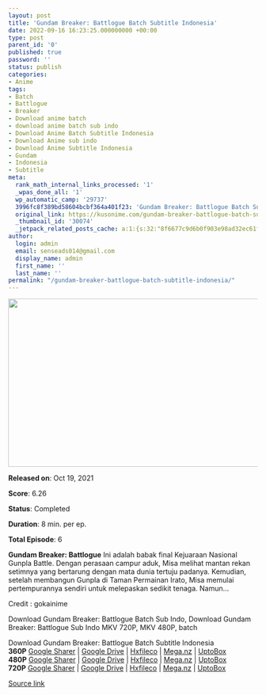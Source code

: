 ```yaml
---
layout: post
title: 'Gundam Breaker: Battlogue Batch Subtitle Indonesia'
date: 2022-09-16 16:23:25.000000000 +00:00
type: post
parent_id: '0'
published: true
password: ''
status: publish
categories:
- Anime
tags:
- Batch
- Battlogue
- Breaker
- Download anime batch
- download anime batch sub indo
- Download Anime Batch Subtitle Indonesia
- Download Anime sub indo
- Download Anime Subtitle Indonesia
- Gundam
- Indonesia
- Subtitle
meta:
  rank_math_internal_links_processed: '1'
  _wpas_done_all: '1'
  wp_automatic_camp: '29737'
  3996fc8f389bd58604bcbf364a401f23: 'Gundam Breaker: Battlogue Batch Subtitle Indonesia'
  original_link: https://kusonime.com/gundam-breaker-battlogue-batch-subtitle-indonesia/
  _thumbnail_id: '30074'
  _jetpack_related_posts_cache: a:1:{s:32:"8f6677c9d6b0f903e98ad32ec61f8deb";a:2:{s:7:"expires";i:1663388694;s:7:"payload";a:3:{i:0;a:1:{s:2:"id";i:30055;}i:1;a:1:{s:2:"id";i:29879;}i:2;a:1:{s:2:"id";i:29977;}}}}
author:
  login: admin
  email: senseads014@gmail.com
  display_name: admin
  first_name: ''
  last_name: ''
permalink: "/gundam-breaker-battlogue-batch-subtitle-indonesia/"
---
```

<p><img width="613" height="340" src="{{ site.baseurl }}/assets/2022/09/Gundam-Breaker-Battlogue-613x340.jpg" class="attachment-thumb-large size-thumb-large wp-post-image" alt="" loading="lazy" title="Gundam Breaker: Battlogue Batch Subtitle Indonesia" srcset="https://kusonime.com/wp-content/uploads/2021/11/Gundam-Breaker-Battlogue-613x340.jpg 613w, https://kusonime.com/wp-content/uploads/2021/11/Gundam-Breaker-Battlogue-300x166.jpg 300w, https://kusonime.com/wp-content/uploads/2021/11/Gundam-Breaker-Battlogue-1024x568.jpg 1024w, https://kusonime.com/wp-content/uploads/2021/11/Gundam-Breaker-Battlogue-768x426.jpg 768w, https://kusonime.com/wp-content/uploads/2021/11/Gundam-Breaker-Battlogue-520x289.jpg 520w, https://kusonime.com/wp-content/uploads/2021/11/Gundam-Breaker-Battlogue.jpg 1447w" sizes="(max-width: 613px) 100vw, 613px" />
<p><b>Released on</b>: Oct 19, 2021</p>
<p>
<p><b>Score</b>: 6.26</p>
<p>
<p><b>Status</b>: Completed</p>
<p>
<p><b>Duration</b>: 8 min. per ep.</p>
<p>
<p><b>Total Episode</b>: 6</p>
<p>
<p><strong>Gundam Breaker: Battlogue</strong> Ini adalah babak final Kejuaraan Nasional Gunpla Battle. Dengan perasaan campur aduk, Misa melihat mantan rekan setimnya yang bertarung dengan mata dunia tertuju padanya. Kemudian, setelah membangun Gunpla di Taman Permainan Irato, Misa memulai pertempurannya sendiri untuk melepaskan sedikit tenaga. Namun…</p>
<p>
<p>Credit : gokainime</p>
<p>
<p>Download Gundam Breaker: Battlogue Batch Sub Indo, Download Gundam Breaker: Battlogue Sub Indo MKV 720P, MKV 480P, batch</p>
<p>
<div class="smokeddl">
<div class="smokettl">Download Gundam Breaker: Battlogue Batch Subtitle Indonesia</div>
<div class="smokeurl"><strong>360P</strong> <a href="https://acefile.co/f/61198314/kusonime-gdm-battlogue-360p-rar" target="_blank" rel="noopener noreferrer">Google Sharer</a> | <a href="https://drive.google.com/uc?export=download&amp;id=1FMP0MivBdBscgntZApRzYhToNem9Vyqo" target="_blank" rel="noopener">Google Drive</a> | <a href="https://hxfile.co/zmtyrlv96vuo" target="_blank" rel="noopener">Hxfileco</a> | <a href="https://mega.nz/file/dzYwATzQ#Mr8LYp0nDp9yKP02GaPGUbCrYpEy1boPnC1kaMsUtOE" target="_blank" rel="noopener">Mega.nz</a> | <a href="https://uptobox.com/wqgjj7jwgspm" target="_blank" rel="noopener">UptoBox</a></div>
<div class="smokeurl"><strong>480P</strong> <a href="https://acefile.co/f/61198315/kusonime-gdm-battlogue-480p-rar" target="_blank" rel="noopener noreferrer">Google Sharer</a> | <a href="https://drive.google.com/uc?export=download&amp;id=13T44A6qL52sFBRx2SUvINn34cdEZtLyU" target="_blank" rel="noopener">Google Drive</a> | <a href="https://hxfile.co/35ay4dmn1zmc" target="_blank" rel="noopener">Hxfileco</a> | <a href="https://mega.nz/file/s7YSFTRC#RE_wo4EcvhRp2La_ZfGuudgU4ECCppwdnHCsCkfjXvg" target="_blank" rel="noopener">Mega.nz</a> | <a href="https://uptobox.com/75wns2tl6ueh" target="_blank" rel="noopener">UptoBox</a></div>
<div class="smokeurl"><strong>720P</strong> <a href="https://acefile.co/f/61198318/kusonime-gdm-battlogue-720p-rar" target="_blank" rel="noopener noreferrer">Google Sharer</a> | <a href="https://drive.google.com/uc?export=download&amp;id=1nIA0ZYc5rPN5gU-Iukf7Fj61-yD6OUO0" target="_blank" rel="noopener">Google Drive</a> | <a href="https://hxfile.co/1liyg6ti6ziu" target="_blank" rel="noopener">Hxfileco</a> | <a href="https://mega.nz/file/pnJUWBJI#7kI1o5Djo6w-UU-mjkHmuVEAEc2h7IqB-H9kLo114Dc" target="_blank" rel="noopener">Mega.nz</a> | <a href="https://uptobox.com/i8o97nzd47rr" target="_blank" rel="noopener">UptoBox</a></div>
</div>
<p><a href="https://kusonime.com/gundam-breaker-battlogue-batch-subtitle-indonesia/">Source link </a></p>
